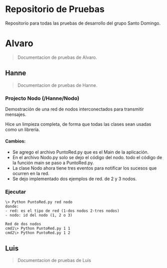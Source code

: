 # Repositorio de Pruebas

Repositorio para todas las pruebas de desarrollo del grupo Santo Domingo.

# Alvaro
> Documentacion de pruebas de Alvaro.

## Hanne
> Documentacion de pruebas de Hanne.

### Projecto Nodo (/Hanne/Nodo)
Demostración de una red de nodos interconectados para transmitir mensajes.

Hice un limpieza completa, de forma que todas las clases sean usadas como un librería.

#### Cambios:
* Se agrego el archivo PuntoRed.py que es el Main de la aplicación.
* En el archivo Nodo.py solo se dejo el código del nodo. todo el código de la función main se paso a PuntoRed.py.
* La clase Nodo ahora tiene tres eventos para notificar los sucesos que ocurren en la red.
* Se dejo implementado dos ejemplos de red. de 2 y 3 nodos.

### Ejecutar

```
\> Python PuntoRed.py red nodo
donde:
- red: es el tipo de red (1-dos nodos 2-tres nodos)
- nodo: id del nodo (1, 2 o 3)

Red de dos nodos
cmd1\> Python PuntoRed.py 1 1
cmd2\> Python PuntoRed.py 1 2
```

## Luis
> Documentacion de pruebas de Luis